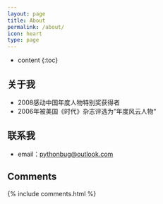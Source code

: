 ```yaml
---
layout: page
title: About
permalink: /about/
icon: heart
type: page
---
```


* content
{:toc}

## 关于我
* 2008感动中国年度人物特别奖获得者
* 2006年被美国《时代》杂志评选为”年度风云人物“

## 联系我
* email：pythonbug@outlook.com

## Comments

{% include comments.html %}
